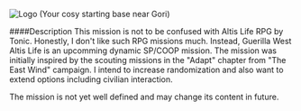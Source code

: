 ![Logo](https://github.com/oOKexOo/GuerillaWestAltisLife.Altis/blob/master/Textures/GWAL.png)
(Your cosy starting base near Gori)

####Description
This mission is not to be confused with Altis Life RPG by Tonic. Honestly, I don't like such RPG missions much. 
Instead, Guerilla West Altis Life is an upcomming dynamic SP/COOP mission. The mission was initially inspired by the scouting missions in the "Adapt" chapter from "The East Wind" campaign.
I intend to increase randomization and also want to extend options including civilian interaction.

The mission is not yet well defined and may change its content in future.
